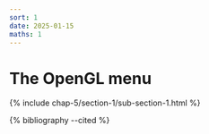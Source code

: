 ```yaml
---
sort: 1
date: 2025-01-15
maths: 1
---
```


# The OpenGL menu

{% include chap-5/section-1/sub-section-1.html %}

{% bibliography --cited %}

